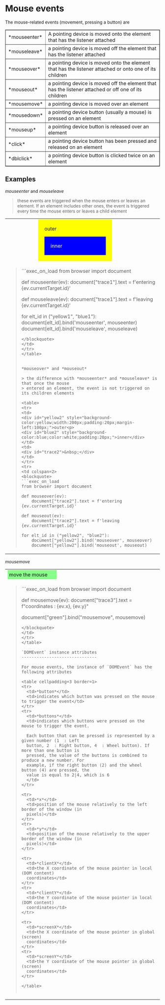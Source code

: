 Mouse events
============

<script type="text/python">
from browser import doc, alert
</script>

The mouse-related events (movement, pressing a button) are

<table cellpadding=3 border=1>
<tr>
<td>*mouseenter*</td>
<td>A pointing device is moved onto the element that has the listener attached
</td>
</tr>
<tr><td>*mouseleave*</td><td>a pointing device is moved off the element that
has the listener attached</td></tr>

<tr><td>*mouseover*</td><td>a pointing device is moved onto the element that
has the listener attached or onto one of its children</td></tr>
<tr><td>*mouseout*</td><td>a pointing device is moved off the element that has
the listener attached or off one of its children</td></tr>

<tr><td>*mousemove*</td><td>a pointing device is moved over an element</td>
</tr>

<tr><td>*mousedown*</td><td>a pointing device button (usually a mouse) is
pressed on an element</td></tr>
<tr><td>*mouseup*</td><td>a pointing device button is released over an
element</td></tr>

<tr><td>*click*</td><td>a pointing device button has been pressed and
released on an element</td></tr>
<tr><td>*dblclick*</td><td>a pointing device button is clicked twice on an
element</td></tr>

</table>

Examples
--------

*mouseenter* and *mouseleave*

> these events are triggered when the mouse enters or leaves an element. If an
> element includes other ones, the event is triggered every time the mouse enters
> or leaves a child element

<table>
<tr>
<td>
<div id="yellow1" style="background-color:yellow;width:200px;padding:20px;margin-left:100px;">outer<p>
<div id="blue1" style="background-color:blue;color:white;padding:20px;">inner</div>
</td>
<td><div id="trace1">&nbsp;</div></td>
</tr>
<tr>
<td colspan=2>
<blockquote>
```exec_on_load
from browser import document

def mouseenter(ev):
    document["trace1"].text = f'entering {ev.currentTarget.id}'

def mouseleave(ev):
    document["trace1"].text = f'leaving {ev.currentTarget.id}'

for elt_id in ("yellow1", "blue1"):
    document[elt_id].bind('mouseenter', mouseenter)
    document[elt_id].bind('mouseleave', mouseleave)
```
</blockquote>
</td>
</tr>
</table>


*mouseover* and *mouseout*

> the difference with *mouseenter* and *mouseleave* is that once the mouse
> entered an element, the event is not triggered on its children elements

<table>
<tr>
<td>
<div id="yellow2" style="background-color:yellow;width:200px;padding:20px;margin-left:100px;">outer<p>
<div id="blue2" style="background-color:blue;color:white;padding:20px;">inner</div>
</td>
<td>
<div id="trace2">&nbsp;</div>
</td>
</tr>
<tr>
<td colspan=2>
<blockquote>
```exec_on_load
from browser import document

def mouseover(ev):
    document["trace2"].text = f'entering {ev.currentTarget.id}'

def mouseout(ev):
    document["trace2"].text = f'leaving {ev.currentTarget.id}'

for elt_id in ("yellow2", "blue2"):
    document["yellow2"].bind('mouseover', mouseover)
    document["yellow2"].bind('mouseout', mouseout)
```
</blockquote>
</td>
</tr>
</table>

*mousemove*

<table>
<tr><td>
<div id="green" style="padding:5px;background-color:#8F8;width:150px;">move
the mouse</div>
</td>
<td><div id="trace3">&nbsp;</div></td>
</tr>
<tr>
<td colspan=2>
<blockquote>
```exec_on_load
from browser import document

def mousemove(ev):
    document["trace3"].text = f"coordinates : {ev.x}, {ev.y}"

document["green"].bind("mousemove", mousemove)
```
</blockquote>
</td>
</tr>
</table>

`DOMEvent` instance attributes
------------------------------

For mouse events, the instance of `DOMEvent` has the following attributes

<table cellpadding=3 border=1>
<tr>
  <td>*button*</td>
  <td>indicates which button was pressed on the mouse to trigger the event</td>
</tr>
<tr>
  <td>*buttons*</td>
  <td>indicates which buttons were pressed on the mouse to trigger the event.

  Each button that can be pressed is represented by a given number (1  : Left
  button, 2  : Right button, 4  : Wheel button). If more than one button is
  pressed, the value of the buttons is combined to produce a new number. For
  example, if the right button (2) and the wheel button (4) are pressed, the
  value is equal to 2|4, which is 6
  </td>
</tr>

<tr>
  <td>*x*</td>
  <td>position of the mouse relatively to the left border of the window (in
  pixels)</td>
</tr>
<tr>
  <td>*y*</td>
  <td>position of the mouse relatively to the upper border of the window (in
  pixels)</td>
</tr>

<tr>
  <td>*clientX*</td>
  <td>the X coordinate of the mouse pointer in local (DOM content)
  coordinates</td>
</tr>
<tr>
  <td>*clientY*</td>
  <td>the Y coordinate of the mouse pointer in local (DOM content)
  coordinates</td>
</tr>

<tr>
  <td>*screenX*</td>
  <td>the X coordinate of the mouse pointer in global (screen)
  coordinates</td>
</tr>
<tr>
  <td>*screenY*</td>
  <td>the Y coordinate of the mouse pointer in global (screen)
  coordinates</td>
</tr>

</table>

